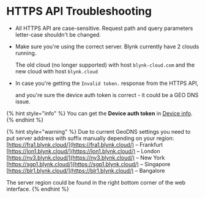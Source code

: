 # HTTPS API Troubleshooting

* All HTTPS API are case-sensitive. Request path and query parameters letter-case shouldn't be changed.
*   Make sure you're using the correct server. Blynk currently have 2 clouds running.

    The old cloud (no longer supported) with host `blynk-cloud.com` and the new cloud with host `blynk.cloud`
*   In case you're getting the `Invalid token.` response from the HTTPS API,

    and you're sure the device auth token is correct - it could be a GEO DNS issue.&#x20;

{% hint style="info" %}
You can get the **Device auth token** in [Device info](../getting-started/activating-devices/manual-device-activation.md#step-3-getting-auth-token).
{% endhint %}

{% hint style="warning" %}
Due to current GeoDNS settings you need to put server address with suffix manually depending on your region:\
[https://fra1.blynk.cloud/](https://fra1.blynk.cloud/) – Frankfurt\
[https://lon1.blynk.cloud/](https://lon1.blynk.cloud/) – London\
[https://ny3.blynk.cloud/](https://ny3.blynk.cloud/) – New York\
[https://sgp1.blynk.cloud/](https://sgp1.blynk.cloud/) – Singapore\
[https://blr1.blynk.cloud/](https://blr1.blynk.cloud/) – Bangalore

The server region could be found in the right bottom corner of the web interface.
{% endhint %}

